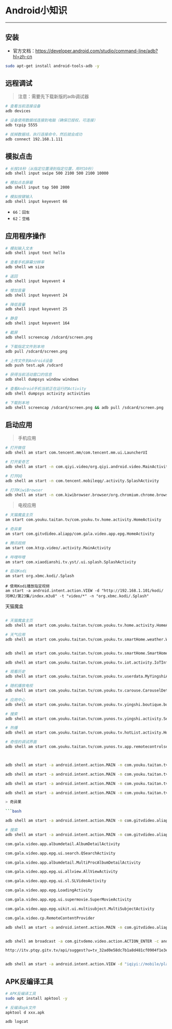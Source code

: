 # Android小知识

---

## 安装

- 官方文档：https://developer.android.com/studio/command-line/adb?hl=zh-cn

```bash
sudo apt-get install android-tools-adb -y
```


## 远程调试

> 注意：需要先下载新版的adb调试器

```bash
# 查看当前连接设备
adb devices

# 设备使用数据线连接到电脑（确保已授权，可连接）
adb tcpip 5555

# 拔掉数据线，执行连接命令，然后就会成功
adb connect 192.168.1.111
```

## 模拟点击
```bash
# 长按10秒（从指定位置滑到指定位置，用时10秒）
adb shell input swipe 500 2100 500 2100 10000 

# 模拟点击屏幕
adb shell input tap 500 2000

# 模拟按键输入
adb shell input keyevent 66
```
- `66`：`回车`
- `62`：`空格`

## 应用程序操作
```bash
# 模拟输入文本
adb shell input text hello

# 查看手机屏幕分辨率
adb shell wm size

# 返回
adb shell input keyevent 4

# 增加音量
adb shell input keyevent 24

# 降低音量
adb shell input keyevent 25

# 静音
adb shell input keyevent 164

# 截屏
adb shell screencap /sdcard/screen.png

# 下载指定文件到本地
adb pull /sdcard/screen.png

# 上传文件到Android设备
adb push test.apk /sdcard

# 获得当前活动窗口的信息
adb shell dumpsys window windows

# 查看Android手机当前正在运行的Activity
adb shell dumpsys activity activities
```

```bash
# 下载到本地
adb shell screencap /sdcard/screen.png && adb pull /sdcard/screen.png
```

## 启动应用

> 手机应用
```bash
# 打开微信
adb shell am start com.tencent.mm/com.tencent.mm.ui.LauncherUI

# 打开爱奇艺
adb shell am start -n com.qiyi.video/org.qiyi.android.video.MainActivity

# 打开QQ
adb shell am start -n com.tencent.mobileqq/.activity.SplashActivity

# 打开KiwiBrowser
adb shell am start -n com.kiwibrowser.browser/org.chromium.chrome.browser.ChromeTabbedActivity
```
> 电视应用
```bash
# 天猫魔盒主页
am start com.youku.taitan.tv/com.youku.tv.home.activity.HomeActivity

# 奇异果
am start com.gitvdideo.aliapp/com.gala.video.app.epg.HomeActivity

# 腾讯视频
am start com.ktcp.video/.activity.MainActivity

# 哔哩哔哩
am start com.xiaodianshi.tv.yst/.ui.splash.SplashActivity

# 启动Kodi
am start org.xbmc.kodi/.Splash

```
```
# 使用Kodi播放指定视频
am start -a android.intent.action.VIEW -d "http://192.168.1.101/kodi/河神2/第23集/index.m3u8" -t "video/*" -n "org.xbmc.kodi/.Splash"
```

天猫魔盒
```bash

# 天猫魔盒主页
adb shell am start com.youku.taitan.tv/com.youku.tv.home.activity.HomeActivity

# 天气应用
adb shell am start com.youku.taitan.tv/com.youku.tv.smartHome.weather.WeatherActivity


adb shell am start com.youku.taitan.tv/com.youku.tv.smartHome.SmartHomeActivity

adb shell am start com.youku.taitan.tv/com.youku.tv.iot.activity.IoTInfoActivity

# 观看历史
adb shell am start com.youku.taitan.tv/com.youku.tv.userdata.MyYingshiActivity

# 随机播放电视
adb shell am start com.youku.taitan.tv/com.youku.tv.carouse.CarouselDetailActivity

# 应用中心
adb shell am start com.youku.taitan.tv/com.youku.tv.yingshi.boutique.bundle.appstore.activity.AppHomeActivity

# 搜索
adb shell am start com.youku.taitan.tv/com.yunos.tv.yingshi.activity.SearchActivity

# 热播
adb shell am start com.youku.taitan.tv/com.youku.tv.hotList.activity.HotListActivity

# 奇怪的调试界面
adb shell am start com.youku.taitan.tv/com.yunos.tv.app.remotecontrolserver.diagnostic.ui.DiagActivity



adb shell am start -a android.intent.action.MAIN -n com.youku.taitan.tv/com.youku.tv.detail.activity.DetailActivity -d yunostv_yingshi://yingshi_detail/?id=233508&showType=4&showStrId=cbcb9fd84b0e4cdebf60&isfull=false&title=我是女演员&from=9&subItem=20210417&isBackYingHome=false&isBackLastActivity=false&fromApp=com.youku.taitan.tv

adb shell am start -a android.intent.action.MAIN -n com.youku.taitan.tv/com.youku.tv.home.activity.HomeActivity -d yunostv_yingshi://yingshi_home -f 0x10000000

adb shell am start -a android.intent.action.MAIN -n com.youku.taitan.tv/com.youku.tv.detail.activity.DetailActivity -d yunostv_yingshi://yingshi_detail/?id=226555&showType=3&from=tvsearch&sourceFrom=9&from_self=com.yunos.tv.universalsearch

adb shell am start -a android.intent.action.MAIN -n com.youku.taitan.tv/com.youku.tv.detail.activity.DetailActivity -d yunostv_yingshi://yingshi_detail/?id=1284299142

> 奇异果

```bash

adb shell am start -a android.intent.action.MAIN -n com.gitvdideo.aliapp/com.gala.video.app.epg.HomeActivity

# 搜索
adb shell am start -a android.intent.action.MAIN -n com.gitvdideo.aliapp/com.gala.video.app.epg.ui.search.QSearchActivity

com.gala.video.app.albumdetail.AlbumDetailActivity

com.gala.video.app.epg.ui.search.QSearchActivity

com.gala.video.app.albumdetail.MultiProcAlbumDetailActivity

com.gala.video.app.epg.ui.allview.AllViewActivity

com.gala.video.app.epg.ui.sl.SLVideoActivity

com.gala.video.app.epg.LoadingActivity

com.gala.video.app.epg.ui.supermovie.SuperMovieActivity

com.gala.video.app.epg.uikit.ui.multisubject.MultiSubjectActivity

com.gala.video.cp.RemoteContentProvider

adb shell am start -a android.intent.action.MAIN -n com.gitvdideo.aliapp/com.gala.video.app.epg.HomeActivity -d igala://com.gala.video/detail?id=2258


adb shell am broadcast -a com.gitvdemo.video.action.ACTION_ENTER -c android.intent.category.DEFAULT -d igala://com.gala.video/detail?id=3517998595930601

http://itv.ptqy.gitv.tv/api/suggest?u=tv_32ad0e58dc7b1a8d481cf0904f1e3ef9&pu=&key=ST


adb shell am start -a android.intent.action.VIEW -d "iqiyi://mobile/player?tvid=8891707610250800"
```

##  APK反编译工具
```bash
# APK反编译工具
sudo apt install apktool -y

# 反编译apk文件
apktool d xxx.apk

adb logcat
```